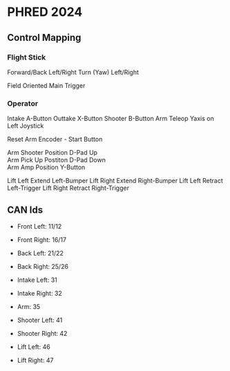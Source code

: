 # PHRED 2024

## Control Mapping  

### Flight Stick
Forward/Back
Left/Right
Turn (Yaw) Left/Right

Field Oriented      Main Trigger

### Operator 

Intake      A-Button
Outtake     X-Button
Shooter     B-Button
Arm Teleop  Yaxis on Left Joystick

Reset Arm Encoder - Start Button

Arm Shooter Position    D-Pad Up    
Arm Pick Up Postiton    D-Pad Down  
Arm Amp Position        Y-Button

Lift Left Extend    Left-Bumper
Lift Right Extend   Right-Bumper
Lift Left Retract   Left-Trigger
Lift Right Retract  Right-Trigger

## CAN Ids
- Front Left: 11/12
- Front Right: 16/17
- Back Left: 21/22
- Back Right: 25/26

- Intake Left: 31
- Intake Right: 32

- Arm: 35

- Shooter Left: 41
- Shooter Right: 42

- Lift Left: 46
- Lift Right: 47

